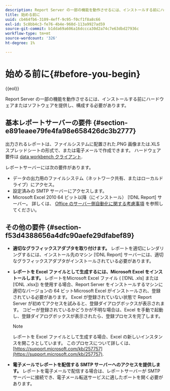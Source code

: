 ```yaml
---
description: Report Server の一部の機能を動作させるには、インストールする前にハードウェアまたはソフトウェアを提供し、構成する必要があります。
title: 始める前に
uuid: cb464fb6-3109-4eff-9c95-f0cf1f8a8c66
exl-id: 5c8bb4c3-fe76-4b4e-960d-113a9927ad59
source-git-commit: b1dda69a606a16dccca30d2a74c7e63dbd27936c
workflow-type: tm+mt
source-wordcount: '326'
ht-degree: 1%

---
```


# 始める前に{#before-you-begin}

{{eol}}

Report Server の一部の機能を動作させるには、インストールする前にハードウェアまたはソフトウェアを提供し、構成する必要があります。

## 基本レポートサーバーの要件 {#section-e891eaee79fe4fa98e658426dc3b2777}

出力されるレポートは、ファイルシステムに配置された.PNG 画像または.XLS スプレッドシートの形式で、または電子メールで作成できます。 ハードウェア要件は [data workbench クライアント](https://experienceleague.adobe.com/docs/data-workbench/using/install/c-data-workbench-client-install.html#Data_Workbench_Client_Minimum_System_Requirements).

レポートサーバーには次の要件があります。

* データの出力用のファイルシステム（ネットワーク共有、またはローカルドライブ）にアクセス。
* 設定済みの SMTP サーバーにアクセスします。
* Microsoft Excel 2010 64 ビット以降（にインストール） [!DNL Report] サーバー。 詳しくは、 [Office のサーバー側自動化に関する考慮事項](https://support.microsoft.com/kb/257757) を参照してください。

## その他の要件 {#section-f53d4388656a4dfc90aefe29dfabef89}

* **適切なグラフィックスアダプタを取り付けます。** レポートを適切にレンダリングするには、インストール先のマシン [!DNL Report] サーバーには、適切なグラフィックスアダプタがインストールされている必要があります。

* **レポートを Excel ファイルとして生成するには、Microsoft Excel をインストールします。** レポートをMicrosoft Excel ファイル ( [!DNL .xls] または [!DNL .xlsx]) を使用する場合、Report Server をインストールするマシンに適切なバージョンの 64 ビットMicrosoft Excel がインストールされ、登録されている必要があります。 Excel が登録されていない状態で Report Server が初めてアクセスを試みると、登録ダイアログボックスが表示されます。 コピーが登録されているかどうかが不明な場合は、Excel を手動で起動し、登録ダイアログボックスが表示されたら、登録プロセスを完了します。

   >[!NOTE]
   >
   >レポートを Excel ファイルとして生成する場合、Excel の新しいインスタンスを開こうとしています。 このプロセスについて詳しくは、 [https://support.microsoft.com/kb/257757](https://support.microsoft.com/kb/257757).

* **電子メールでレポートを配信する SMTP サーバーへのアクセスを提供します。** レポートを電子メールで配信する場合は、レポートサーバーが SMTP サーバーに接続でき、電子メール転送サービスに適したポートを開く必要があります。
